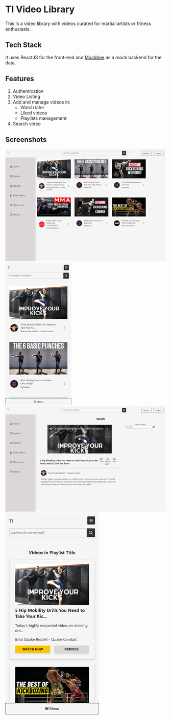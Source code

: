 # TI Video Library

This is a video library with videos curated for martial artists or fitness enthusiasts.

## Tech Stack
It uses ReactJS for the front-end and [Mockbee](https://mockbee.netlify.app/) as a mock backend for the data.  
  
## Features
1. Authentication
2. Video Listing
3. Add and manage videos in:
    - Watch later 
    - Liked videos
    - Playlists management
4. Search video

## Screenshots
![videolisting](https://raw.githubusercontent.com/tanveertkd/ti-video-library/documentation/README/1.png)  
![videolisting-res](https://raw.githubusercontent.com/tanveertkd/ti-video-library/documentation/README/1-res.png)  
![watch-video](https://raw.githubusercontent.com/tanveertkd/ti-video-library/documentation/README/2.png)   
![playlist-res](https://raw.githubusercontent.com/tanveertkd/ti-video-library/documentation/README/3-res.png)